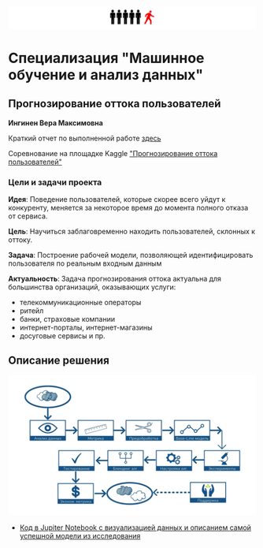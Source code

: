 ![](churn.png)
# Специализация "Машинное обучение и анализ данных"

## Прогнозирование оттока пользователей

**Ингинен Вера Максимовна**

Краткий отчет по выполненной работе [здесь](https://www.canva.com/design/DAD-gXhX7OI/BIqldbkPnHYYEteHpiAyyA/view?utm_content=DAD-gXhX7OI&utm_campaign=designshare&utm_medium=link&utm_source=sharebutton)

Соревнование на площадке Kaggle ["Прогнозирование оттока пользователей"](https://www.kaggle.com/c/telecom-clients-prediction2?rvi=1)

### Цели и задачи проекта

**Идея**: Поведение пользователей, которые скорее всего уйдут к конкуренту, меняется за некоторое время до момента полного отказа от сервиса.

**Цель**: Научиться заблаговременно находить пользователей, склонных к оттоку.

**Задача**: Построение рабочей модели, позволяющей идентифицировать пользователя по реальным входным данным

**Актуальность**: Задача прогнозирования оттока актуальна для большинства организаций, оказывающих услуги:
- телекоммуникационные операторы 
- ритейл
- банки, страховые компании
- интернет-порталы, интернет-магазины
- досуговые сервисы и пр.

## Описание решения
![](project_steps.jpg)

* [Код в Jupiter Notebook с визуализацией данных и описанием самой успешной модели из исследования](https://github.com/VeraInginen/churn_prediction/blob/master/Churn_Inginen.ipynb)
